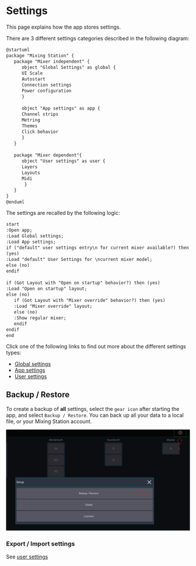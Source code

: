 # Settings

This page explains how the app stores settings.

There are 3 different settings categories described in the following diagram:

```plantuml
@startuml
package "Mixing Station" {
   package "Mixer independent" {
      object "Global Settings" as global {
      UI Scale
      Autostart
      Connection settings
      Power configuration
      }
      
      object "App settings" as app {
      Channel strips
      Metring
      Themes
      Click behavior
      }
   }
   
   package "Mixer dependent"{
      object "User settings" as user {
      Layers
      Layouts
      Midi
       }
   }
}
@enduml
```

The settings are recalled by the following logic:

```plantuml
start
:Open app;
:Load Global settings;
:Load App settings;
if ("default" user settings entry\n for current mixer available?) then (yes)
:Load "default" User Settings for \ncurrent mixer model;
else (no)
endif

if (Got Layout with "Open on startup" behavior?) then (yes)
:Load "Open on startup" layout;
else (no)
   if (Got Layout with "Mixer override" behavior?) then (yes)
   :Load "Mixer override" layout;
   else (no)
   :Show regular mixer;
   endif
endif
end
```

Click one of the following links to find out more about
the different settings types:

- [Global settings](global.md)
- [App settings](app.md)
- [User settings](user.md)


## Backup / Restore

To create a backup of  **all** settings, select the `gear icon` after starting the app, and
select `Backup / Restore`.
You can back up all your data to a local file, or your Mixing Station account.

![Backup-Restore](../img/settings/backup-restore.png)

### Export / Import settings

See [user settings](user.md)

